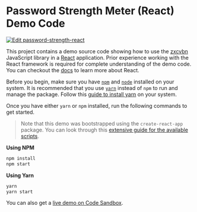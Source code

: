 # Password Strength Meter (React) Demo Code

[![Edit password-strength-react](https://codesandbox.io/static/img/play-codesandbox.svg)](https://codesandbox.io/s/8kkrpy7260)

This project contains a demo source code showing how to use the [zxcvbn][zxcvbn] JavaScript library in a [React][react] application. Prior experience working with the React framework is required for complete understanding of the demo code. You can checkout the [docs][react-docs] to learn more about React.

Before you begin, make sure you have [`npm`][npm] and [`node`][node] installed on your system. It is recommended that you use [`yarn`][yarn] instead of `npm` to run and manage the package. Follow this [guide to install yarn][yarn-install] on your system.

Once you have either `yarn` or `npm` installed, run the following commands to get started.

> Note that this demo was bootstrapped using the `create-react-app` package. You can look through this [extensive guide for the available scripts](https://github.com/facebook/create-react-app/blob/master/packages/react-scripts/template/README.md#available-scripts).

**Using NPM**

```sh
npm install
npm start
```

**Using Yarn**

```sh
yarn
yarn start
```

You can also get a [live demo on Code Sandbox][code-demo].


[react-docs]: https://reactjs.org/docs/
[react]: https://reactjs.org/
[code-demo]: https://codesandbox.io/s/8kkrpy7260
[node]: https://nodejs.org/en/
[npm]: https://npmjs.com/
[yarn]: https://yarnpkg.com/
[yarn-install]: https://yarnpkg.com/lang/en/docs/install/
[zxcvbn]: https://github.com/dropbox/zxcvbn
